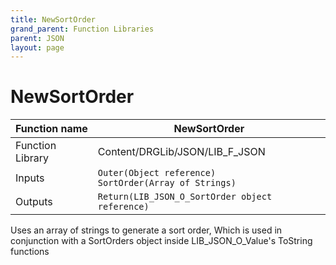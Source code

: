 ```yaml
---
title: NewSortOrder
grand_parent: Function Libraries
parent: JSON
layout: page
---
```


# NewSortOrder

| Function name | NewSortOrder |
| --- | --- |
| Function Library | Content/DRGLib/JSON/LIB_F_JSON |
| Inputs | `Outer(Object reference)`<br/>`SortOrder(Array of Strings)` |
| Outputs | `Return(LIB_JSON_O_SortOrder object reference)` |

Uses an array of strings to generate a sort order, Which is used in conjunction with a SortOrders object inside LIB_JSON_O_Value's ToString functions
